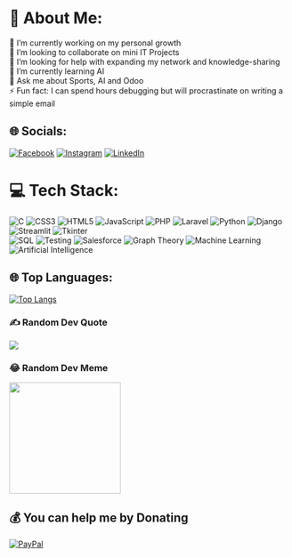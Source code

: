 # 💫 About Me:
🔭 I’m currently working on my personal growth<br>👯 I’m looking to collaborate on mini IT Projects <br>🤝 I’m looking for help with expanding my network and knowledge-sharing<br>🌱 I’m currently learning AI<br>💬 Ask me about Sports, AI and Odoo <br>⚡ Fun fact: I can spend hours debugging but will procrastinate on writing a simple email 

 
## 🌐 Socials: 
[![Facebook](https://img.shields.io/badge/Facebook-%231877F2.svg?logo=Facebook&logoColor=white)](https://facebook.com/imad.annasi) [![Instagram](https://img.shields.io/badge/Instagram-%23E4405F.svg?logo=Instagram&logoColor=white)](https://instagram.com/oji.no.imaddo) [![LinkedIn](https://img.shields.io/badge/LinkedIn-%230077B5.svg?logo=linkedin&logoColor=white)](https://linkedin.com/in/imadelannasi) 

# 💻 Tech Stack:
![C](https://img.shields.io/badge/c-%2300599C.svg?style=for-the-badge&logo=c&logoColor=white) 
![CSS3](https://img.shields.io/badge/css3-%231572B6.svg?style=for-the-badge&logo=css3&logoColor=white) 
![HTML5](https://img.shields.io/badge/html5-%23E34F26.svg?style=for-the-badge&logo=html5&logoColor=white) 
![JavaScript](https://img.shields.io/badge/javascript-%23323330.svg?style=for-the-badge&logo=javascript&logoColor=%23F7DF1E) 
![PHP](https://img.shields.io/badge/php-%23777BB4.svg?style=for-the-badge&logo=php&logoColor=white) 
![Laravel](https://img.shields.io/badge/laravel-%23FF2D20.svg?style=for-the-badge&logo=laravel&logoColor=white)
![Python](https://img.shields.io/badge/python-%2314354C.svg?style=for-the-badge&logo=python&logoColor=white) 
![Django](https://img.shields.io/badge/django-%23092E20.svg?style=for-the-badge&logo=django&logoColor=white) 
![Streamlit](https://img.shields.io/badge/Streamlit-%23FF4B4B.svg?style=for-the-badge&logo=streamlit&logoColor=white) 
![Tkinter](https://img.shields.io/badge/Tkinter-%2300599C.svg?style=for-the-badge&logo=tkinter&logoColor=white)  
![SQL](https://img.shields.io/badge/sql-%230074D1.svg?style=for-the-badge&logo=sql&logoColor=white) 
![Testing](https://img.shields.io/badge/testing-%2300BFA5.svg?style=for-the-badge&logo=testing&logoColor=white) 
![Salesforce](https://img.shields.io/badge/salesforce-%2300A1E0.svg?style=for-the-badge&logo=salesforce&logoColor=white) 
![Graph Theory](https://img.shields.io/badge/graph%20theory-%2300BFFF.svg?style=for-the-badge&logo=mathworks&logoColor=white) 
![Machine Learning](https://img.shields.io/badge/machine%20learning-%2320232a.svg?style=for-the-badge&logo=scikit-learn&logoColor=%2361DAFB) 
![Artificial Intelligence](https://img.shields.io/badge/artificial%20intelligence-%2320232a.svg?style=for-the-badge&logo=openai&logoColor=white)

## 🌐 Top Languages:
[![Top Langs](https://github-readme-stats.vercel.app/api/top-langs/?username=imadelannasi)](https://github.com/imadelannasi)

### ✍️ Random Dev Quote
![](https://quotes-github-readme.vercel.app/api?type=horizontal&theme=radical)

### 😂 Random Dev Meme
<img src="https://api.memegen.link/images/awesome/When_code_works_/but_I_don't_know_how.png" width="200px"/>

  ## 💰 You can help me by Donating
  [![PayPal](https://img.shields.io/badge/PayPal-00457C?style=for-the-badge&logo=paypal&logoColor=white)](https://paypal.me/elannasii) 


